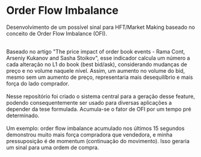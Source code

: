 # Order Flow Imbalance
Desenvolvimento de um possível sinal para HFT/Market Making baseado no conceito de Order Flow Imbalance (OFI).
<br><br>

Baseado no artigo "The price impact of order book events - Rama Cont, Arseniy Kukanov and Sasha Stoikov", esse indicador calcula um número a cada alteração no L1 do book (best bid/ask), considerando mudanças de preço e no volume naquele nível. Assim, um aumento no volume do bid, mesmo sem um aumento de preço, representaria mais desequilíbrio e mais força do lado comprador.
<br><br>
Nesse repositório foi criado o sistema central para a geração desse feature, podendo consequentemente ser usado para diversas aplicações a depender da tese formulada. Acumula-se o fator de OFI por um tempo pré determinado.
<br><br>
Um exemplo: order flow imbalance acumulado nos últimos 15 segundos demonstrou muito mais força compradora que vendedora, e minha pressuposição é de momentum (continuação do movimento). Isso geraria um sinal para uma ordem de compra.

